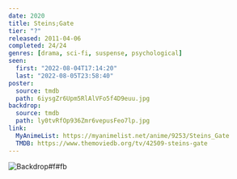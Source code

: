 ```yaml
---
date: 2020
title: Steins;Gate
tier: "?"
released: 2011-04-06
completed: 24/24
genres: [drama, sci-fi, suspense, psychological]
seen:
  first: "2022-08-04T17:14:20"
  last: "2022-08-05T23:58:40"
poster:
  source: tmdb
  path: 6iysgZr6Upm5RlAlVFo5f4D9euu.jpg
backdrop:
  source: tmdb
  path: ly0tvRfOp936Zmr6vepusFeo7lp.jpg
link:
  MyAnimeList: https://myanimelist.net/anime/9253/Steins_Gate
  TMDB: https://www.themoviedb.org/tv/42509-steins-gate
---
```


![Backdrop#f#fb](https://www.themoviedb.org/t/p/original/36Ech63X2KU8JUXIBAo167kIC2k.jpg "Source: TMDB")
